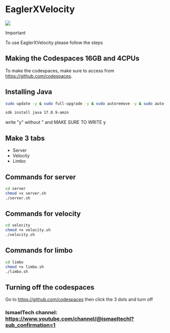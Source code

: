 # EaglerXVelocity

[![](https://discord.com/api/guilds/1225272078752813178/widget.png)](https://discord.firenetwork.studio/ "Discord")

> [!IMPORTANT]
> To use EaglerXVelocity please follow the steps

## Making the Codespaces 16GB and 4CPUs
To make the codespaces, make sure to access from https://github.com/codespaces.

## Installing Java
```bash
sudo update -y & sudo full-upgrade -y & sudo autoremove -y & sudo auto-clean -y
```
```bash
sdk install java 17.0.9-amzn
```
write "y" without " and MAKE SURE TO WRITE y

## Make 3 tabs
* Server
* Velocity
* Limbo

## Commands for server
```bash
cd server
chmod +x server.sh
./server.sh
```
## Commands for velocity
```bash
cd velocity
chmod +x velocity.sh
./velocity.sh
```
## Commands for limbo
```bash
cd limbo
chmod +x limbo.sh
./limbo.sh
```
## Turning off the codespaces
Go to https://github.com/codespaces
then click the 3 dots and turn off

### IsmaelTech channel: https://www.youtube.com/channel/@ismaeltechI?sub_confirmation=1
